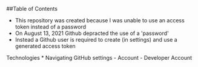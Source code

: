 ##Table of Contents
   *  This repository was created because I was unable to use an access token instead of a password
   *  On August 13, 2021 Github depracted the use of a 'password'
   *  Instead a Github user is required to create (in settings) and use a generated access token
   

Technologies
    *  Navigating GitHub settings - Account - Developer Account
